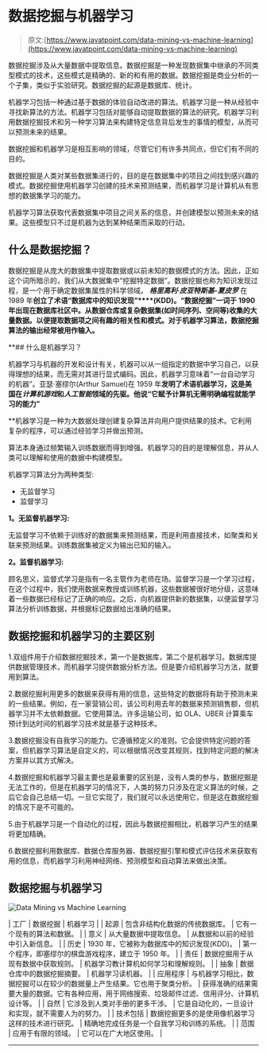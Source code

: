 # 数据挖掘与机器学习

> 原文:[https://www.javatpoint.com/data-mining-vs-machine-learning](https://www.javatpoint.com/data-mining-vs-machine-learning)

数据挖掘涉及从大量数据中提取信息。数据挖掘是一种发现数据集中继承的不同类型模式的技术，这些模式是精确的、新的和有用的数据。数据挖掘是商业分析的一个子集，类似于实验研究。数据挖掘的起源是数据库、统计。

机器学习包括一种通过基于数据的体验自动改进的算法。机器学习是一种从经验中寻找新算法的方法。机器学习包括对能够自动提取数据的算法的研究。机器学习利用数据挖掘技术和另一种学习算法来构建特定信息背后发生的事情的模型，从而可以预测未来的结果。

数据挖掘和机器学习是相互影响的领域，尽管它们有许多共同点，但它们有不同的目的。

数据挖掘是人类对某些数据集进行的，目的是在数据集中的项目之间找到感兴趣的模式。数据挖掘使用机器学习创建的技术来预测结果，而机器学习是计算机从有思想的数据集学习的能力。

机器学习算法获取代表数据集中项目之间关系的信息，并创建模型以预测未来的结果。这些模型只不过是机器为达到某种结果而采取的行动。

## 什么是数据挖掘？

数据挖掘是从庞大的数据集中提取数据或以前未知的数据模式的方法。因此，正如这个词所暗示的，我们从大数据集中“挖掘特定数据”。数据挖掘也称为知识发现过程，是一个用于确定数据集属性的科学领域。 ***格里高利·皮亚特斯基-夏皮罗*** 在 1989 年**创立了术语“**数据库中的知识发现”****(KDD)**。“数据挖掘”一词于 1990 年出现在数据库社区中。从数据仓库或复杂数据集(如时间序列、空间等)收集的大量数据。以便提取数据项之间有趣的相关性和模式。对于机器学习算法，数据挖掘算法的输出经常被用作输入。**

 **## 什么是机器学习？

机器学习与机器的开发和设计有关，机器可以从一组指定的数据中学习自己，以获得理想的结果，而无需对其进行显式编码。因此，机器学习意味着“一台自动学习的机器”。亚瑟·塞缪尔(Arthur Samuel)在 1959 年**发明了术语机器学习，这是美国在*计算机游戏*和*人工智能*领域的先驱。他说“**它赋予计算机无需明确编程就能学习的能力**”**

 **机器学习是一种为大数据处理创建复杂算法并向用户提供结果的技术。它利用复杂的程序，可以通过经验学习并做出预测。

算法本身通过频繁输入训练数据而得到增强。机器学习的目的是理解信息，并从人类可以理解和使用的数据中构建模型。

机器学习算法分为两种类型:

*   无监督学习
*   监督学习

**1。无监督机器学习:**

无监督学习不依赖于训练好的数据集来预测结果，而是利用直接技术，如聚类和关联来预测结果。训练数据集被定义为输出已知的输入。

**2。监督机器学习:**

顾名思义，监督式学习是指有一名主管作为老师在场。监督学习是一个学习过程，在这个过程中，我们使用数据来教授或训练机器，这些数据被很好地分级，这意味着一些数据已经标记了正确的响应。之后，向机器提供新的数据集，以便监督学习算法分析训练数据，并根据标记数据给出准确的结果。

## 数据挖掘和机器学习的主要区别

1.双组件用于介绍数据挖掘技术，第一个是数据库，第二个是机器学习。数据库提供数据管理技术，而机器学习提供数据分析方法。但是要介绍机器学习方法，就要用到算法。

2.数据挖掘利用更多的数据来获得有用的信息，这些特定的数据将有助于预测未来的一些结果。例如，在一家营销公司，该公司利用去年的数据来预测销售额，但机器学习并不太依赖数据。它使用算法。许多运输公司，如 OLA、UBER 计算乘车预计到达时间的机器学习技术就是基于这种技术。

3.数据挖掘没有自我学习的能力。它遵循预定义的准则。它会提供特定问题的答案，但机器学习算法是自定义的，可以根据情况改变其规则，找到特定问题的解决方案并以其方式解决。

4.数据挖掘和机器学习最主要也是最重要的区别是，没有人类的参与，数据挖掘是无法工作的，但是在机器学习的情况下，人类的努力只涉及在定义算法的时候，之后它会自己总结一切。一旦它实现了，我们就可以永远使用它，但是这在数据挖掘的情况下是不可能的。

5.由于机器学习是一个自动化的过程，因此与数据挖掘相比，机器学习产生的结果将更加精确。

6.数据挖掘利用数据库、数据仓库服务器、数据挖掘引擎和模式评估技术来获取有用的信息，而机器学习利用神经网络、预测模型和自动算法来做出决策。

## 数据挖掘与机器学习

![Data Mining vs Machine Learning](../Images/94248834c63364527e6241d631f150f0.png)

| 工厂 | 数据挖掘 | 机器学习 |
| 起源 | 包含非结构化数据的传统数据库。 | 它有一个现有的算法和数据。 |
| 意义 | 从大量数据中提取信息。 | 从数据和以前的经验中引入新信息。 |
| 历史 | 1930 年，它被称为数据库中的知识发现(KDD)。 | 第一个程序，即塞缪尔的棋盘游戏程序，建立于 1950 年。 |
| 责任 | 数据挖掘用于从现有数据中获取规则。 | 机器学习教计算机如何学习和理解规则。 |
| 抽象 | 数据仓库中的数据挖掘摘要。 | 机器学习读机器。 |
| 应用程序 | 与机器学习相比，数据挖掘可以在较少的数据量上产生结果。它也用于聚类分析。 | 获得准确的结果需要大量的数据。它有各种应用，用于网络搜索、垃圾邮件过滤、信用评分、计算机设计等。 |
| 自然 | 它涉及到人类对手册的更多干涉。 | 它是自动化的，一旦设计和实现，就不需要人为的努力。 |
| 技术包括 | 数据挖掘更多的是使用像机器学习这样的技术进行研究。 | 精确地完成任务是一个自我学习和训练的系统。 |
| 范围 | 应用于有限的领域。 | 它可以在广大地区使用。 |

* * *****
